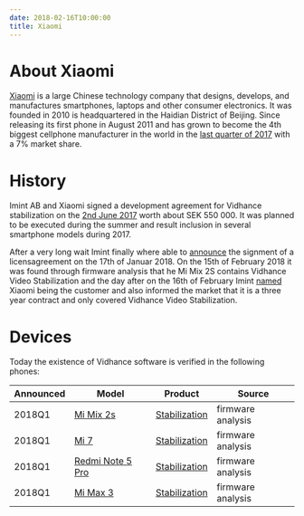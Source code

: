 ```yaml
---
date: 2018-02-16T10:00:00
title: Xiaomi
---
```

# About Xiaomi

[Xiaomi][XIAOMI] is a large Chinese technology company that designs, develops, and manufactures smartphones, laptops and other consumer electronics. It was founded in 2010 is headquartered in the Haidian District of Beijing. Since releasing its first phone in August 2011 and has grown to become the 4th biggest cellphone manufacturer in the world in the [last quarter of 2017](https://www.statista.com/statistics/271496/global-market-share-held-by-smartphone-vendors-since-4th-quarter-2009/) with a 7% market share.

# History
Imint AB and Xiaomi signed a development agreement for Vidhance stabilization on the [2nd June 2017][CISION_20170602] worth about SEK 550 000. It was planned to be executed during the summer and result inclusion in several smartphone models during 2017.

After a very long wait Imint finally where able to [announce][CISION_20180117] the signment of a licensagreement on the 17th of Januar 2018. On the 15th of February 2018 it was found through firmware analysis that he Mi Mix 2S contains Vidhance Video Stabilization and the day after on the 16th of February Imint [named][CISION_20180216] Xiaomi being the customer and also informed the market that it is a three year contract and only covered Vidhance Video Stabilization.

# Devices
Today the existence of Vidhance software is verified in the following phones:

| Announced | Model                                   | Product                  | Source            |
| --------- | --------------------------------------- | ------------------------ | ----------------- |
| 2018Q1    | [Mi Mix 2s][MI_MIX_2S]                  | [Stabilization][VH_STAB] | firmware analysis |
| 2018Q1    | [Mi 7][MI_7]                            | [Stabilization][VH_STAB] | firmware analysis |
| 2018Q1    | [Redmi Note 5 Pro][REDMI_NOTE5_PRO]     | [Stabilization][VH_STAB] | firmware analysis |
| 2018Q1    | [Mi Max 3][MI_MAX_3]                    | [Stabilization][VH_STAB] | firmware analysis |

[XIAOMI]: https://en.wikipedia.org/wiki/Xiaomi
[MI_MIX_2S]: http://www.mi.com/en/mix2s
[MI_7]: http://www.mi.com/en/mi7/
[REDMI_NOTE5_PRO]: http://www.mi.com/en/note5pro/
[MI_MAX_3]: http://www.mi.com/en/max3/
[CISION_20170602]: http://news.cision.com/se/imint/r/imint-tecknar-utvecklingsavtal-med-ny-kinesisk-kund,c2270569
[CISION_20180117]: http://news.cision.com/se/imint/r/imint-tecknar-trearigt-licens--och-supportavtal-med-kinesisk-kund,c2425350
[CISION_20180216]: http://news.cision.com/se/imint/r/imint-och-xiaomi-tecknar-licensavtal-for-videostabilisering,c2453979
[VH_STAB]: http://vidhance.com/solutions/video-stabilization/
